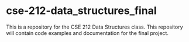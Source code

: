 # cse-212-data_structures_final
This is a repository for the CSE 212 Data Structures class.  This repository will contain code examples and documentation for the final project.
